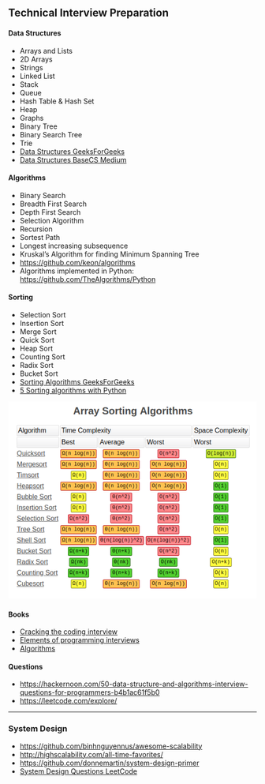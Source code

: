 ## Technical Interview Preparation


#### Data Structures
- Arrays and Lists
- 2D Arrays
- Strings
- Linked List
- Stack
- Queue
- Hash Table & Hash Set
- Heap
- Graphs
- Binary Tree
- Binary Search Tree
- Trie
- [Data Structures GeeksForGeeks](https://www.geeksforgeeks.org/data-structures/)
- [Data Structures BaseCS Medium](https://medium.com/basecs/tagged/data-structures)

#### Algorithms
- Binary Search
- Breadth First Search
- Depth First Search
- Selection Algorithm
- Recursion
- Sortest Path
- Longest increasing subsequence
- Kruskal’s Algorithm for finding Minimum Spanning Tree
- https://github.com/keon/algorithms
- Algorithms implemented in Python: https://github.com/TheAlgorithms/Python



#### Sorting
- Selection Sort
- Insertion Sort
- Merge Sort
- Quick Sort
- Heap Sort
- Counting Sort
- Radix Sort
- Bucket Sort
- [Sorting Algorithms GeeksForGeeks](https://www.geeksforgeeks.org/sorting-algorithms/)
- [5 Sorting algorithms with Python](https://medium.com/@george.seif94/a-tour-of-the-top-5-sorting-algorithms-with-python-code-43ea9aa02889)

![Time Complexities](resources/1_ipkeWQ_Lb0lbkhB8rigxTA.png)


#### Books
- [Cracking the coding interview](https://amzn.to/34wxaxM)
- [Elements of programming interviews](https://amzn.to/2HVPIxU)
- [Algorithms](https://amzn.to/34xiE96)


#### Questions
- https://hackernoon.com/50-data-structure-and-algorithms-interview-questions-for-programmers-b4b1ac61f5b0
- https://leetcode.com/explore/

-------------------------------------

### System Design
- https://github.com/binhnguyennus/awesome-scalability
- http://highscalability.com/all-time-favorites/
- https://github.com/donnemartin/system-design-primer
- [System Design Questions LeetCode](https://leetcode.com/discuss/interview-question/system-design/?currentPage=1&orderBy=recent_activity&query=)


